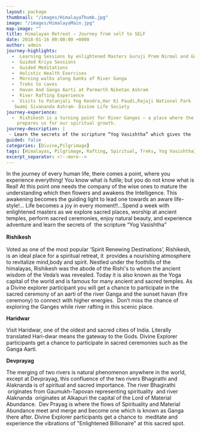 ```yaml
---
layout: package
thumbnail: "/images/HimalayaThumb.jpg"
image: "/images/HimalayaMain.jpg"
map-image: ""
title: Himalayan Retreat – Journey from self to SELF
date: 2018-01-16 00:00:00 +0000
author: admin
journey-highlights:
  -  Learning Sessions by enlightened Masters Guruji Prem Nirmal and Guruma Bhartiji
  -  Guided Kriya Sessions  
  -  Guided Meditations  
  -  Holistic Health Exercises
  -  Morning walks along banks of River Ganga
  -  Treks to caves
  -  Havan And Ganga Aarti at Parmarth Niketan Ashram
  -  River Rafting Experience
  -  Visits to Patanjali Yog Kendra,Har Ki Paudi,Rajaji National Park (      Jungle Safari),Vashisth Guha,Swami Rama Ashram,Poornanand Ashram
   Swami Sivananda Ashram- Divine Life Society
journey-experience: 
  -  Rishikesh is a turning point for River Ganges – a place where the      mountainous trail of River Ganges enters into the planes. The earlier    stormy flow, then onwards becomes silent, deeper and wider! This          matured flow of Mother Ganges goes on settling and enriching the human   life on its banks! What a wonderful location to learn the secrets of    the scripture “Yog Vasishtha”.Visiting sacred cities like Haridwar and   Rishikesh , worshiping at temples of legacy and participating in sacred   ceremonies energizes us with positive vibrations wash away negativity
    prepares us for our spiritual growth.
journey-description: |
 - Learn the secrets of the scripture “Yog Vasishtha” which gives the       understanding, scientific ideas and philosophy about the consciousness,   the creation of the world, the multiple universes, our perception of the  world, its ultimate dissolution, the liberation of the soul and the       non-dual approach to creation.
guided: false
categories: [Divine,Pilgrimage]
tags: [Himalayas, Pilgrimage, Rafting, Spiritual, Treks, Yog Vasishtha]
excerpt_separator: <!--more-->
---
```

<p>In the journey of every human life, there comes a point, where you experience everything! <!--more-->You know what is futile; but you do not know what is Real! At this point one needs the company of the wise ones to mature the understanding which then flowers and awakens the Intelligence. This awakening becomes the guiding light to lead one towards an aware life-style!... Life becomes a joy in every moment!!...Spend a week with enlightened masters as we explore sacred places, worship at ancient temples, perform sacred ceremonies, enjoy natural beauty, and experience adventure and learn the secrets of  the scripture “Yog Vasishtha”</p>
<p><strong style="line-height: 1.5;">Rishikesh</strong><span style="line-height: 1.5;"> </span></p>
<p>Voted as one of the most popular ‘Spirit Renewing Destinations’, Rishikesh, is an ideal place for a spiritual retreat, it  provides a nourishing atmosphere to revitalize mind,body and spirit. Nestled under the foothills of the himalayas, Rishikesh was the abode of the Rishi's to whom the ancient wisdom of the Veda’s was revealed. Today it is also known as the Yoga capital of the world and is famous for many ancient and sacred temples. As a Divine explorer participant you will get a chance to participate in the sacred ceremony of an aarti of the river Ganga and the sunset havan (fire ceremony) to connect with higher energies.  Don’t miss the chance of exploring the Ganges while river rafting in this scenic place.</p>
<p><strong>Haridwar</strong> </p>
<p>Visit Haridwar, one of the oldest and sacred cities of India. Literally translated Hari-dwar means the gateway to the Gods. Divine Explorer participants get a chance to participate in sacred ceremonies such as the Ganga Aarti. </p>
<p><strong>Devprayag</strong> </p>
<p>The merging of two rivers is natural phenomenon anywhere in the world, except at Devprayag, this confluence of the two rivers Bhagirathi and Alaknanda is of spiritual and sacred importance. The river Bhagirathi  originates from Gaumukh-Tapovan representing spirituality  and river Alaknanda  originates at Alkapuri the capital of the Lord of Material Abundance.  Dev Prayag is where the flows of Spirituality and Material Abundance meet and merge and become one which is known as Ganga there after. Divine Explorer participants get a chance to  meditate and experience the vibrations of "Enlightened Billionaire" at this sacred spot.</p>
